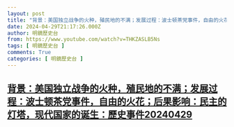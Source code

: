 ```yaml
---
layout: post
title: "背景：美国独立战争的火种，殖民地的不满；发展过程：波士顿茶党事件，自由的火花；后果影响：民主的灯塔，现代国家的诞生：歷史事件20240429"
date: 2024-04-29T21:17:26.000Z
author: 明鏡歷史台
from: https://www.youtube.com/watch?v=THKZASLB5Ns
tags: [ 明鏡歷史台 ]
comments: True
categories: [ 明鏡歷史台 ]
---
```

<!--1714425446000-->
[背景：美国独立战争的火种，殖民地的不满；发展过程：波士顿茶党事件，自由的火花；后果影响：民主的灯塔，现代国家的诞生：歷史事件20240429](https://www.youtube.com/watch?v=THKZASLB5Ns)
------

<div>

</div>

